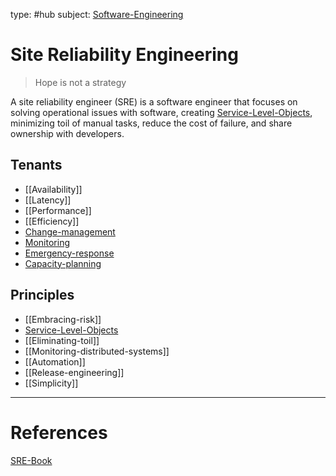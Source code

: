 type: #hub
subject: [Software-Engineering](Software-Engineering.md)
<!-- Subject should be a hub note -->
# Site Reliability Engineering

> Hope is not a strategy

A site reliability engineer (SRE) is a software engineer that focuses on solving operational issues with software, creating [Service-Level-Objects](Service-Level-Objects.md), minimizing toil of manual tasks, reduce the cost of failure, and share ownership with developers.

## Tenants

- [[Availability]]
- [[Latency]]
- [[Performance]]
- [[Efficiency]]
- [Change-management](Change-management.md)
- [Monitoring](Monitoring.md)
- [Emergency-response](Emergency-response.md)
- [Capacity-planning](Capacity-planning.md)

## Principles

- [[Embracing-risk]]
- [Service-Level-Objects](Service-Level-Objects.md)
- [[Eliminating-toil]]
- [[Monitoring-distributed-systems]]
- [[Automation]]
- [[Release-engineering]]
- [[Simplicity]]

---
# References
<!-- What references back up this idea -->
[SRE-Book](SRE-Book.md)